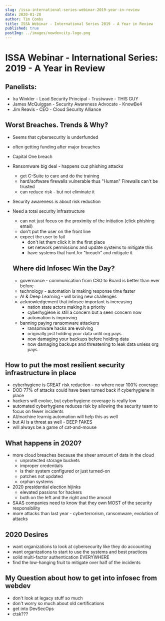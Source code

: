 ```yaml
---
slug: /issa-international-series-webinar-2019-year-in-review
date: 2020-01-28
author: Tim Combs
title: ISSA Webinar - International Series 2019 - A Year in Review
published: true
postImg: ../images/newdevcity-logo.png
---
```


# ISSA Webinar - International Series: 2019 - A Year in Review

## Panelists:

- Ira Winkler - Lead Security Principal - Trustwave - THIS GUY
- James McQuiggan - Security Awareness Advocate - KnowBe4
- Jim Reavis - CEO - Cloud Security Alliance

## Worst Breaches. Trends & Why?

- Seems that cybersecurity is underfunded
- often getting funding after major breaches
- Capital One breach
- Ransomware big deal - happens cuz phishing attacks
  - get C-Suite to care and do the training
  - hard/software firewalls vulnerable thus "Human" Firewalls can't be trusted
  - can reduce risk - but not eliminate it
- Security awareness is about risk reduction
- Need a total security infrastructure

  - can not just focus on the proximity of the initiation (click phishing email)
  - don't put the user on the front line
  - expect the user to fail
    - don't let them click it in the first place
    - set network permissions and update systems to mitigate this
    - have systems that hunt for "breach" and mitigate it

  ## Where did Infosec Win the Day?

  - governance - communication from CSO to Board is better than ever before
  - technology - automation is making response time faster
  - AI & Deep Learning - will bring new challenges
  - acknowledgement that infosec important is increasing
    - nation state actors making it a priority
    - cyberhygiene is still a concern but a seen concern now
    - automation is improving
  - banning paying ransomware attackers
    - ransomware hacks are evolving
    - originally just holding your data until org pays
    - now damaging your backups before holding data
    - now damaging backups and threatening to leak data unless org pays

## How to put the most resilient security infrastructure in place

- cyberhygiene is GREAT risk reduction - no where near 100% coverage
- DOD 77% of attacks could have been turned back if cyberhygiene in place
- hackers will evolve, but cyberhygiene coverage is really low
- automated cyberhygiene reduces risk by allowing the security team to focus on fewer incidents
- AI/machine learnig automation will help this as well
- but AI is a threat as well - DEEP FAKES
- will always be a game of cat-and-mouse

## What happens in 2020?

- more cloud breaches because the sheer amount of data in the cloud
  - unprotected storage buckets
  - improper credentials
  - is their system configured or just turned-on
  - patches not updated
  - orphan systems
- 2020 presidential election hijinks
  - elevated passions for hackers
  - both on the left and the right and the amoral
- SAAS companies need to know that they own MOST of the security responsibility
- more attacks than last year - cyberterrorism, ransomware, evolution of attacks

## 2020 Desires

- want organizations to look at cybersecurity like they do accounting
- want organizations to start to use the systems and best practices
- solid multi-factor authentication EVERYWHERE
- find the low-hanging fruit to mitigate over half of the incidents

## My Question about how to get into infosec from webdev

- don't look at legacy stuff so much
- don't worry so much about old certifications
- get into DevSecOps
- ctsk???

